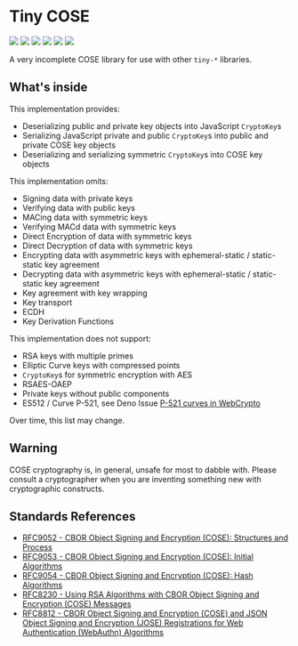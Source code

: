 # Tiny COSE

[![](https://img.shields.io/github/actions/workflow/status/levischuck/tiny-cose/build.yml?branch=main)](https://github.com/LeviSchuck/tiny-cose/actions)
[![](https://img.shields.io/codecov/c/gh/levischuck/tiny-cose?style=flat-square)](https://codecov.io/gh/levischuck/tiny-cose)
[![](https://img.shields.io/github/v/tag/levischuck/tiny-cose?label=npm&logo=npm&style=flat-square)](https://www.npmjs.com/package/@levischuck/tiny-cose)
[![](https://img.shields.io/github/v/tag/levischuck/tiny-cose?label=version&logo=deno&style=flat-square)](https://deno.land/x/tiny_cose)
[![](https://img.shields.io/github/license/levischuck/tiny-cose)](https://github.com/LeviSchuck/tiny-cose/blob/main/LICENSE.txt)
![](https://img.shields.io/bundlephobia/min/%40levischuck/tiny-cose)

A very incomplete COSE library for use with other `tiny-*` libraries.

## What's inside

This implementation provides:

- Deserializing public and private key objects into JavaScript `CryptoKey`s
- Serializing JavaScript private and public `CryptoKey`s into public and private
  COSE key objects
- Deserializing and serializing symmetric `CryptoKey`s into COSE key objects

This implementation omits:

- Signing data with private keys
- Verifying data with public keys
- MACing data with symmetric keys
- Verifying MACd data with symmetric keys
- Direct Encryption of data with symmetric keys
- Direct Decryption of data with symmetric keys
- Encrypting data with asymmetric keys with ephemeral-static / static-static key
  agreement
- Decrypting data with asymmetric keys with ephemeral-static / static-static key
  agreement
- Key agreement with key wrapping
- Key transport
- ECDH
- Key Derivation Functions

This implementation does not support:

- RSA keys with multiple primes
- Elliptic Curve keys with compressed points
- `CryptoKey`s for symmetric encryption with AES
- RSAES-OAEP
- Private keys without public components
- ES512 / Curve P-521, see Deno Issue
  [P-521 curves in WebCrypto](https://github.com/denoland/deno/issues/13449)

Over time, this list may change.

## Warning

COSE cryptography is, in general, unsafe for most to dabble with. Please consult
a cryptographer when you are inventing something new with cryptographic
constructs.

## Standards References

- [RFC9052 - CBOR Object Signing and Encryption (COSE): Structures and Process](https://www.rfc-editor.org/rfc/rfc9052.html)
- [RFC9053 - CBOR Object Signing and Encryption (COSE): Initial Algorithms](https://www.rfc-editor.org/rfc/rfc9053.html)
- [RFC9054 - CBOR Object Signing and Encryption (COSE): Hash Algorithms](https://www.rfc-editor.org/rfc/rfc9054.html)
- [RFC8230 - Using RSA Algorithms with CBOR Object Signing and Encryption (COSE) Messages](https://www.rfc-editor.org/rfc/rfc8230.html)
- [RFC8812 - CBOR Object Signing and Encryption (COSE) and JSON Object Signing and Encryption (JOSE) Registrations for Web Authentication (WebAuthn) Algorithms](https://www.rfc-editor.org/rfc/rfc8812.html)
